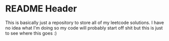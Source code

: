 # README Header
This is basically just a repository to store all of my leetcode solutions. I have no idea what I'm doing so my code will probably start off shit but this is just to see where this goes :)
